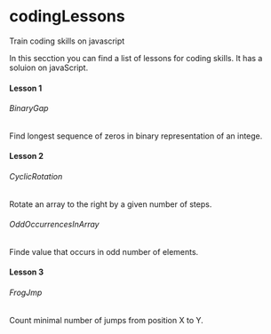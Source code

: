 # codingLessons
Train coding skills on javascript

In this secction you can find a list of lessons for coding skills. It has a soluion on javaScript.

#### Lesson 1
###### BinaryGap
Find longest sequence of zeros in binary representation of an intege.

#### Lesson 2
###### CyclicRotation
Rotate an array to the right by a given number of steps.

###### OddOccurrencesInArray
Finde value that occurs in odd number of elements.

#### Lesson 3
###### FrogJmp
Count minimal number of jumps from position X to Y.
